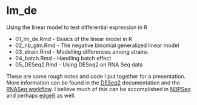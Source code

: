 # lm_de

Using the linear model to test differential expression in R

* 01_lm_de.Rmd - Basics of the linear model in R
* 02_nb_glm.Rmd - The negative binomial generalized linear model
* 03_strain.Rmd - Modelling differences among strains
* 04_batch.Rmd - Handling batch effect
* 05_DESeq2.Rmd - Using DESeq2 on RNA Seq data

These are some rough notes and code I put together for a presentation.
More information can be found in the [DESeq2](https://bioconductor.org/packages/release/bioc/html/DESeq2.html) documentation and the [RNASeq workflow](http://www.bioconductor.org/help/workflows/rnaseqGene/).
I believe much of this can be accomplished in [NBPSeq](https://cran.r-project.org/web/packages/NBPSeq/NBPSeq.pdf) and perhaps [edgeR](https://bioconductor.org/packages/release/bioc/html/edgeR.html) as well.



